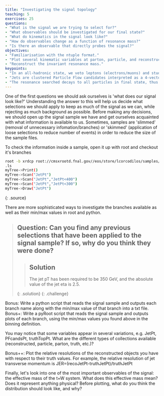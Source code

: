 ```yaml
---
title: "Investigating the signal topology"
teaching: 5
exercises: 25
questions:
- "What is the signal we are trying to select for?"
- "What observables should be investigated for our final state?"
- "What do kinematics in the signal look like?"
- "How do observables change as a function of resonance mass?"
- "Is there an observable that directly probes the signal?"
objectives:
- "Familiarisation with the ntuple format."
- "Plot several kinematic variables at parton, particle, and reconstructed level. (Bonus: Investigate relative resolution)"
- "Reconstruct the invariant resonance mass."
keypoints:
- "In an all-hadronic state, we veto leptons (electrons/muons) and study jet properties."
- "Jets are clustered Particle Flow candidates interpreted as a 4-vector with momenta, energy, and mass."
- "The resonance searched decays to all particles in final state, thus if we add all jets in vector-form we can reconstruct the resonance."
---
```

One of the first questions we should ask ourselves is 'what does our signal look like?' Understanding the answer to this will help us decide what selections we should apply to keep as much of the signal as we can, while rejecting as much background as possible. Before making any decisions, we should open up the signal sample we have and get ourselves acquainted with what information is available to us. Sometimes, samples are 'slimmed' (removal of unnecessary infomation/branches) or 'skimmed' (application of loose selections to reduce number of events) in order to reduce the size of the sample files.

To check the information inside a sample, open it up with root and checkout it's branches
~~~bash
root -b xrdcp root://cmsxrootd.fnal.gov//eos/store/lcorcodilos/samples/signal.root
.ls
myTree->Print()
myTree->Scan("JetPt")
myTree->Scan("JetPt","JetPt<400")
myTree->Scan("JetPt","JetPt<300")
myTree->Draw("JetPt")
~~~
{: .source}

There are more sophisticated ways to investigate the branches available as well as their min/max values in root and python.

> ## Question: Can you find any previous selections that have been applied to the signal sample? If so, why do you think they were done?
>
> > ## Solution
> > The jet pT has been required to be 350 GeV, and the absolute value of the jet eta is 2.5.
> > 
> {: .solution}
{: .challenge}

Bonus: Write a python script that reads the signal sample and outputs each branch name along with the min/max value of that branch into a txt file.
Bonus+: Write a pyRoot script that reads the signal sample and outputs plots of each branch, using the min/max values you found above in the binning definition. 

You may notice that some variables appear in several variations, e.g. JetPt, PFcandsPt, truthTopPt. What are the different types of collections available (reconstructed, particle, parton, truth, etc.)?

Bonus++: Plot the relative resolutions of the reconstructed objects you have with respect to their truth values. For example, the relative resolution of jet transverse momentum is JER=(recoJetPt-truthJetPt)/truthJetPt

Finally, let's look into one of the most important observables of the signal: the effective mass of the t+W system. What does this effective mass mean? Does it represent anything physical? Before plotting, what do you think the distribution should look like, and why?
